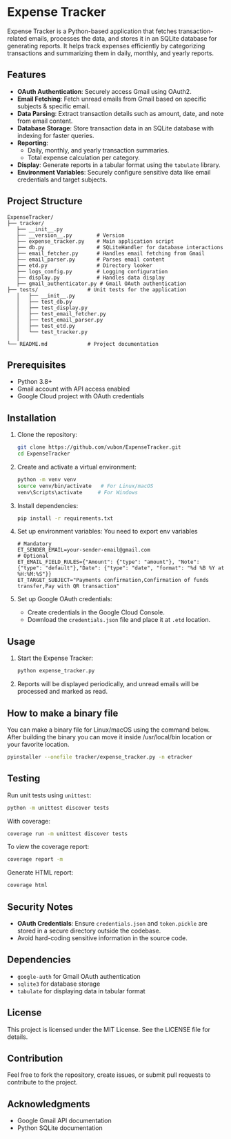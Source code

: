 # Expense Tracker

Expense Tracker is a Python-based application that fetches transaction-related emails, processes the data, 
and stores it in an SQLite database for generating reports. It helps track expenses efficiently by categorizing 
transactions and summarizing them in daily, monthly, and yearly reports.

## Features

- **OAuth Authentication**: Securely access Gmail using OAuth2.
- **Email Fetching**: Fetch unread emails from Gmail based on specific subjects & specific email.
- **Data Parsing**: Extract transaction details such as amount, date, and note from email content.
- **Database Storage**: Store transaction data in an SQLite database with indexing for faster queries.
- **Reporting**:
  - Daily, monthly, and yearly transaction summaries.
  - Total expense calculation per category.
- **Display**: Generate reports in a tabular format using the `tabulate` library.
- **Environment Variables**: Securely configure sensitive data like email credentials and target subjects.

## Project Structure

```
ExpenseTracker/
├── tracker/
   ├── __init__.py
   ├── __version__.py        # Version 
   ├── expense_tracker.py    # Main application script
   ├── db.py                 # SQLiteHandler for database interactions
   ├── email_fetcher.py      # Handles email fetching from Gmail
   ├── email_parser.py       # Parses email content
   ├── etd.py                # Directory looker 
   ├── logs_config.py        # Logging configuration
   ├── display.py            # Handles data display
   ├── gmail_authenticator.py # Gmail OAuth authentication
├── tests/                # Unit tests for the application
   │   ├── __init__.py
   │   ├── test_db.py
   │   ├── test_display.py
   │   ├── test_email_fetcher.py
   │   ├── test_email_parser.py
   │   ├── test_etd.py
   │   └── test_tracker.py
   │   
└── README.md             # Project documentation
```

## Prerequisites

- Python 3.8+
- Gmail account with API access enabled
- Google Cloud project with OAuth credentials

## Installation

1. Clone the repository:
   ```bash
   git clone https://github.com/vubon/ExpenseTracker.git
   cd ExpenseTracker
   ```

2. Create and activate a virtual environment:
   ```bash
   python -m venv venv
   source venv/bin/activate   # For Linux/macOS
   venv\Scripts\activate     # For Windows
   ```

3. Install dependencies:
   ```bash
   pip install -r requirements.txt
   ```

4. Set up environment variables:
  You need to export env variables
   ```env
   # Mandatory
   ET_SENDER_EMAIL=your-sender-email@gmail.com
   # Optional
   ET_EMAIL_FIELD_RULES={"Amount": {"type": "amount"}, "Note": {"type": "default"},"Date": {"type": "date", "format": "%d %B %Y at %H:%M:%S"}}
   ET_TARGET_SUBJECT="Payments confirmation,Confirmation of funds transfer,Pay with QR transaction"
   ```

5. Set up Google OAuth credentials:
   - Create credentials in the Google Cloud Console.
   - Download the `credentials.json` file and place it at `.etd` location.

## Usage
1. Start the Expense Tracker:
   ```bash
   python expense_tracker.py
   ```

2. Reports will be displayed periodically, and unread emails will be processed and marked as read.

## How to make a binary file
You can make a binary file for Linux/macOS using the command below. 
After building the binary you can move it inside /usr/local/bin location or your favorite location. 
```bash
pyinstaller --onefile tracker/expense_tracker.py -n etracker
```

## Testing

Run unit tests using `unittest`:
```bash
python -m unittest discover tests
```
With coverage:
```bash
coverage run -m unittest discover tests
```
To view the coverage report:
```bash
coverage report -m
```
Generate HTML report:
```bash
coverage html
```


## Security Notes

- **OAuth Credentials**: Ensure `credentials.json` and `token.pickle` are stored in a secure directory outside the codebase.
- Avoid hard-coding sensitive information in the source code.

## Dependencies

- `google-auth` for Gmail OAuth authentication
- `sqlite3` for database storage
- `tabulate` for displaying data in tabular format

## License

This project is licensed under the MIT License. See the LICENSE file for details.

## Contribution

Feel free to fork the repository, create issues, or submit pull requests to contribute to the project.

## Acknowledgments

- Google Gmail API documentation
- Python SQLite documentation